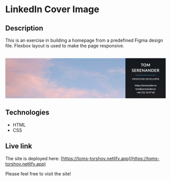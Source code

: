 # LinkedIn Cover Image

## Description
This is an exercise in building a homepage from a predefined Figma design file. Flexbox layout is used to make the page responsive.
  
<br/>
<img src="cover-image.png" alt="Screenshot." width="800px"/>

## Technologies
- HTML
- CSS

## Live link
The site is deployed here:
[https://toms-torshov.netlify.app](https://toms-torshov.netlify.app)

Please feel free to visit the site!
